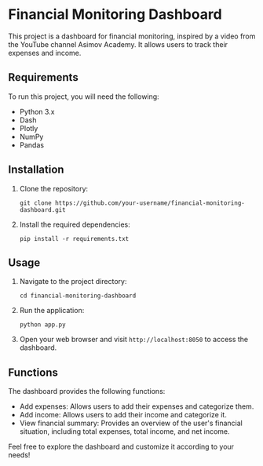 # Financial Monitoring Dashboard

This project is a dashboard for financial monitoring, inspired by a video from the YouTube channel Asimov Academy. It allows users to track their expenses and income.

## Requirements

To run this project, you will need the following:

- Python 3.x
- Dash
- Plotly
- NumPy
- Pandas

## Installation

1. Clone the repository:

    ```shell
    git clone https://github.com/your-username/financial-monitoring-dashboard.git
    ```

2. Install the required dependencies:

    ```shell
    pip install -r requirements.txt
    ```

## Usage

1. Navigate to the project directory:

    ```shell
    cd financial-monitoring-dashboard
    ```

2. Run the application:

    ```shell
    python app.py
    ```

3. Open your web browser and visit `http://localhost:8050` to access the dashboard.

## Functions

The dashboard provides the following functions:

- Add expenses: Allows users to add their expenses and categorize them.
- Add income: Allows users to add their income and categorize it.
- View financial summary: Provides an overview of the user's financial situation, including total expenses, total income, and net income.

Feel free to explore the dashboard and customize it according to your needs!
